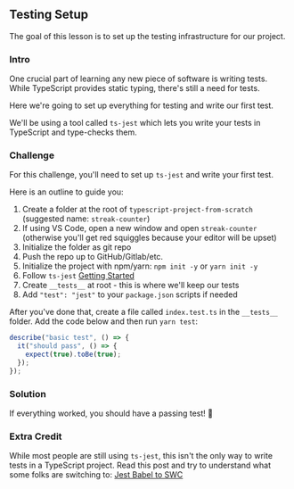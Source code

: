 ## Testing Setup

The goal of this lesson is to set up the testing infrastructure for our project.

### Intro

One crucial part of learning any new piece of software is writing tests. While TypeScript provides static typing, there's still a need for tests.

Here we're going to set up everything for testing and write our first test.

We'll be using a tool called `ts-jest` which lets you write your tests in TypeScript and type-checks them.

### Challenge

For this challenge, you'll need to set up `ts-jest` and write your first test.

Here is an outline to guide you:

1. Create a folder at the root of `typescript-project-from-scratch` (suggested name: `streak-counter`)
  1. If using VS Code, open a new window and open `streak-counter` (otherwise you'll get red squiggles because your editor will be upset)
2. Initialize the folder as git repo
3. Push the repo up to GitHub/Gitlab/etc.
4. Initialize the project with npm/yarn: `npm init -y` or `yarn init -y`
5. Follow `ts-jest` [Getting Started](https://github.com/kulshekhar/ts-jest#getting-started)
6. Create `__tests__` at root - this is where we'll keep our tests
7. Add `"test": "jest"` to your `package.json` scripts if needed

After you've done that, create a file called `index.test.ts` in the `__tests__` folder. Add the code below and then run `yarn test`:

```typescript
describe("basic test", () => {
  it("should pass", () => {
    expect(true).toBe(true);
  });
});
```

### Solution

If everything worked, you should have a passing test! 🎉

### Extra Credit

While most people are still using `ts-jest`, this isn't the only way to write tests in a TypeScript project. Read this post and try to understand what some folks are switching to:
[Jest Babel to SWC](http://blog.joshuakgoldberg.com/jest-babel-to-swc/)
